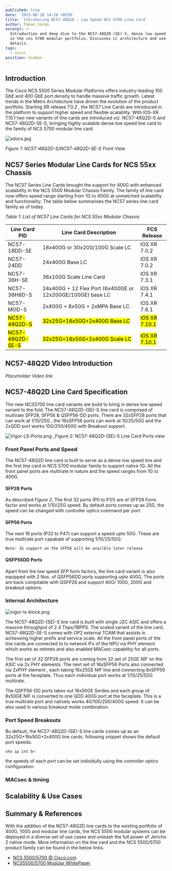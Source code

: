 ```yaml
---
published: true
date: '2023-08-18 14:28 +0530'
title: 'Introducing NC57-48Q2D : Low Speed NCS 5700 Line Card'
author: Paban Sarma
excerpt: >-
  Introduction and deep dive to the NC57-48Q2D-(SE)-S, dense low speed line card
  in the cns 5700 modular portfolio. Discusses LC architecture and use cases in
  details. 
tags:
  - iosxr
position: hidden
---
```

## Introduction
The Cisco NCS 5500 Series Modular Platforms offers industry-leading 100 GbE and 400 GbE port density to handle massive traffic growth. Latest trends in the Metro Architecture have driven the evolution of the product portfolio. Starting XR release 7.0.2 , the NC57 Line Cards are introduced in the platform to support higher speed and flexible scalablity. With IOS-XR 7.10.1 two new variants of line cards are introduced _viz._ NC57-48Q2D-S and NC57-48Q2D-SE-S, bringing highly scalable dense low speed line card to the family of NCS 5700 modular line card.

![xdocs.jpg]({{site.baseurl}}/images/xdocs.jpg)

_Figure 1: NC57-48Q2D-S/NC57-48Q2D-SE-S Front View_

## NC57 Series  Modular Line Cards for NCS 55xx Chassis
The NC57 Series Line Cards brought the support for 400G with enhanced scalability in the NCS 5500 Modular Chassis Family. The family of line card now offers speed range starting from 1G to 400G at unmatched scalability and functionality. The table below summarises the NC57 series line card family as of today.


_Table 1: List of NC57 Line Cards for NCS 55xx Modular Chassis_

| Line Card PID | Line Card Description | FCS Release |
|---------------|-----------------------|-------------|
| NC57-18DD-SE |18x400G or 30x200/100G Scale LC| IOS XR 7.0.2|
|NC57-24DD | 24x400G Base LC | IOS XR 7.0.2 |
| NC57-36H-SE |36x100G Scale Line Card |IOS XR 7.3.1|
| NC57-36H6D-S | 24x400G + 12 Flex Port (6x400GE or 12x200GE/100GE) base LC| IOS XR 7.4.1 |
|NC57-MOD-S| 2x400G + 8x50G + 2xMPA Base LC  |IOS XR 7.6.1| 
|<mark>NC57-48Q2D-S</mark>| <mark>32x25G+16x50G+2x400G Base LC </mark> |<mark>IOS XR 7.10.1</mark>|
|<mark>NC57-48Q2D-SE-S</mark>| <mark>32x25G+16x50G+2x400G Scale LC </mark> |<mark>IOS XR 7.10.1</mark>|

## NC57-48Q2D Video Introduction

_Placeholder  Video link_

## NC57-48Q2D Line Card Specification

The new NCS5700 line card variants are build to bring in dense low speed variant to the fold. The NC57-48Q2D-(SE)-S line card is comprised of multirate SFP28, SFP56 & QSFP56-DD ports. There are 32xSFP28 ports that can work at 1/10/25G , the 16xSFP56 ports can work at 10/25/50G and the 2xQDD port works 100/200/400G with Breakout support. 

![Vigor-LS-Ports.png]({{site.baseurl}}/images/Vigor-LS-Ports.png)
_Figure 2: NC57-48Q2D-(SE)-S Line Card Ports view

### Front Panel Ports and Speed
The NC57-48Q2D line card is built to serve as a dense low speed line and the first line card in NCS 5700 modular family to support native 1G. All the front panel ports are multirate in nature and the speed ranges from 1G to 400G. 

#### SFP28 Ports
As described _Figure 2_, The first 32 ports (P0 to P31) are of SFP28 Form factor and works at 1/10/25G speed. By default ports comes up as 25G, the speed can be changed with controller optics command per port. 

#### SFP56 Ports
The next 16 ports (P32 to P47) can support a speed upto 50G. These are true multirate port capabale of supporting 1/10/25/50G. 

`Note: 1G support on the SFP56 will be availble later release`

#### QSFP56DD Ports
Apart from the low speed SFP form factors, the line card variant is also equipped with 2 Nos. of QSFP56DD ports supporting upto 400G. The ports are back compitable with QSFP28 and support 40G/ 100G, 200G and breakout options.


### Internal Architecture

![vigor-ls-block.png]({{site.baseurl}}/images/vigor-ls-block.png)

The NC57-48Q2D-(SE)-S line card is built with single J2C ASIC and offers a massive throughput of 2.4 Tbps/1BPPS. The scaled variant of the line card, NC57-48Q2D-SE-S comes with OP2 external TCAM that assists in achieveing higher prefix and service scale. All the front panel ports of the line cards are connected to to network IFs of the NPU via PHY element which works as retimes and also enabled MACsec capability for all ports. 

The first set of 32 SFP28 ports are coming from 32 set of 25GE NIF on the ASIC via 2x PHY elements. The next set of 16xSFP56 Ports also connected via 2xPHY element , each taking 16x25GE NIF line and connecting 8xSFP56 ports at the faceplate. Thus each individual port works at 1/10/25/50G multirate. 

The QSFP56-DD ports takes out 16x50GE Serdes and each group of 8x50GE NIF is converted to one QDD 400G port at the faceplate. This is a true multirate port and natively works 40/100/200/400G speed. It can be also used in various breakout mode combination. 

### Port Speed Breakouts
Bu default, the NC57-48Q2D-(SE)-S line cards comes up as an 32x25G+16x50G+2x400G line cards. following snippet shows the default port speeds.

`
sho ip int br 
`

the speeds of each port can be set individully using the controller optics configuration. 

### MACsec & timing

## Scalability & Use Cases

## Summary & References

With the addition of the NC57-48Q2D line cards to the existing portfolio of 400G, 100G and modular line cards, the NCS 5500 modular systems can be deployed in a diverse set of use cases and unleash the full power of Jericho 2 native mode. More information on the line card and the NCS 5500/5700 product family can be found in the below links. 


- [NCS 5500/5700 @ Cisco.com](https://www.cisco.com/c/en/us/products/routers/network-convergence-system-5500-series/index.html)
- [NCS5500/5700 Modular WhitePaper](https://www.cisco.com/c/en/us/products/collateral/routers/network-convergence-system-5500-series/network-convergence-sys-wp.html)
